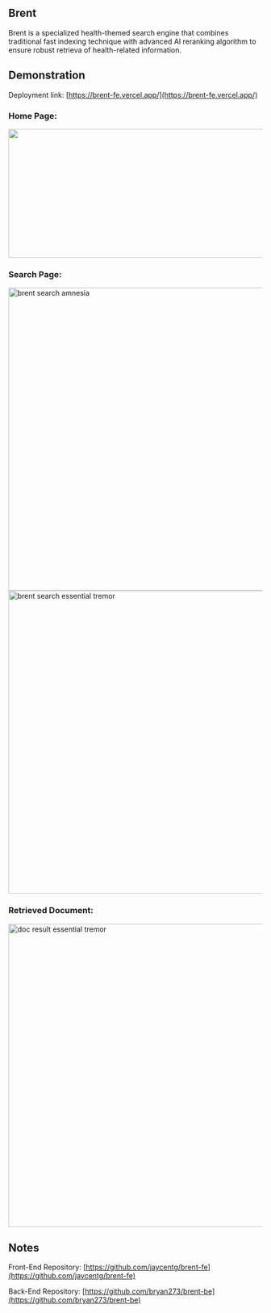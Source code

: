 ## Brent
Brent is a specialized health-themed search engine that combines traditional fast indexing technique with advanced AI reranking algorithm to ensure robust retrieva of health-related information.

## Demonstration

Deployment link: [https://brent-fe.vercel.app/](https://brent-fe.vercel.app/)

### Home Page:

<img src="https://github.com/bryan273/brent-be/assets/88226713/021ccd6b-e00e-4ce1-8973-609ca1477e03" width="600" height="255"/>

### Search Page:

<img width="600" alt="brent search amnesia" src="https://github.com/bryan273/brent-be/assets/88226713/56e78da1-79cc-45ef-95cb-48fd62bb2ef0">

<img width="600" alt="brent search essential tremor" src="https://github.com/bryan273/brent-be/assets/88226713/911f1923-e6ee-40bd-809e-bb409db0f30e">

### Retrieved Document:

<img width="600" alt="doc result essential tremor" src="https://github.com/bryan273/brent-be/assets/88226713/74c47e5a-d044-403b-b23d-953ec30c5410">

## Notes
Front-End Repository: [https://github.com/jaycentg/brent-fe](https://github.com/jaycentg/brent-fe)

Back-End Repository: [https://github.com/bryan273/brent-be](https://github.com/bryan273/brent-be)

